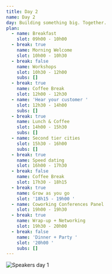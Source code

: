 ```yaml
---
title: Day 2
name: Day 2
day: Building something big. Together.
plan:
  - name: Breakfast
    slot: 09h00 - 10h00
  - break: true
    name: Morning Welcome
    slot: 10h00 - 10h30
  - break: false
    name: Workshops
    slot: 10h30 - 12h00
    subs: []
  - break: true
    name: Coffee Break
    slot: 12h00 - 12h30
  - name: 'Hear your customer '
    slot: 12h30 - 14h00
    subs: []
  - break: true
    name: Lunch & Coffee
    slot: 14h00 - 15h30
    subs: []
  - name: Second tier cities
    slot: 15h30 - 16h00
    subs: []
  - break: true
    name: Speed dating
    slot: 16h00 - 17h30
  - break: false
    name: Coffee Break
    slot: 17h30 - 18h15
  - break: true
    name: Grow as you go
    slot: '18h15 - 19h00 '
  - name: Coworking Conferences Panel
    slot: 19h00 - 19h30
  - break: true
    name: Wrap-up + Networking
    slot: 19h30 - 20h00
  - break: false
    name: 'Dinner + Party '
    slot: '20h00 '
    subs: []
---
```

![Speakers day 1](/media/uploads/6.png)
